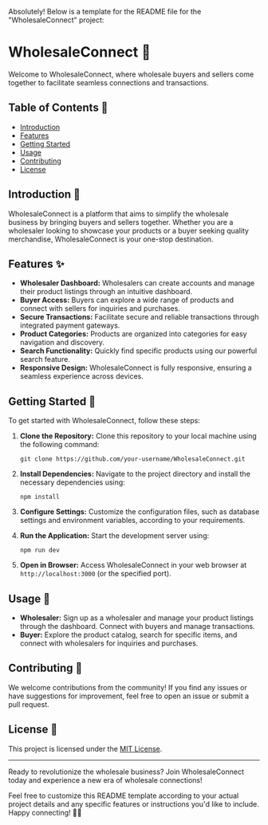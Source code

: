 Absolutely! Below is a template for the README file for the "WholesaleConnect" project:

# WholesaleConnect 🤝

Welcome to WholesaleConnect, where wholesale buyers and sellers come together to facilitate seamless connections and transactions.

## Table of Contents 📑

- [Introduction](#introduction)
- [Features](#features)
- [Getting Started](#getting-started)
- [Usage](#usage)
- [Contributing](#contributing)
- [License](#license)

## Introduction 🌟

WholesaleConnect is a platform that aims to simplify the wholesale business by bringing buyers and sellers together. Whether you are a wholesaler looking to showcase your products or a buyer seeking quality merchandise, WholesaleConnect is your one-stop destination.

## Features ✨

- **Wholesaler Dashboard:** Wholesalers can create accounts and manage their product listings through an intuitive dashboard.
- **Buyer Access:** Buyers can explore a wide range of products and connect with sellers for inquiries and purchases.
- **Secure Transactions:** Facilitate secure and reliable transactions through integrated payment gateways.
- **Product Categories:** Products are organized into categories for easy navigation and discovery.
- **Search Functionality:** Quickly find specific products using our powerful search feature.
- **Responsive Design:** WholesaleConnect is fully responsive, ensuring a seamless experience across devices.

## Getting Started 🚀

To get started with WholesaleConnect, follow these steps:

1. **Clone the Repository:** Clone this repository to your local machine using the following command:
   ```
   git clone https://github.com/your-username/WholesaleConnect.git
   ```

2. **Install Dependencies:** Navigate to the project directory and install the necessary dependencies using:
   ```
   npm install
   ```

3. **Configure Settings:** Customize the configuration files, such as database settings and environment variables, according to your requirements.

4. **Run the Application:** Start the development server using:
   ```
   npm run dev
   ```

5. **Open in Browser:** Access WholesaleConnect in your web browser at `http://localhost:3000` (or the specified port).

## Usage 📝

- **Wholesaler:** Sign up as a wholesaler and manage your product listings through the dashboard. Connect with buyers and manage transactions.
- **Buyer:** Explore the product catalog, search for specific items, and connect with wholesalers for inquiries and purchases.

## Contributing 🤝

We welcome contributions from the community! If you find any issues or have suggestions for improvement, feel free to open an issue or submit a pull request.

## License 📜

This project is licensed under the [MIT License](LICENSE.md).

---

Ready to revolutionize the wholesale business? Join WholesaleConnect today and experience a new era of wholesale connections!

<!--
You can replace the placeholders like `url_to_your_logo.png`, `your-username`, etc., with the actual details of your project, logo, and repository URL.
-->

Feel free to customize this README template according to your actual project details and any specific features or instructions you'd like to include. Happy connecting! 🤝✨
